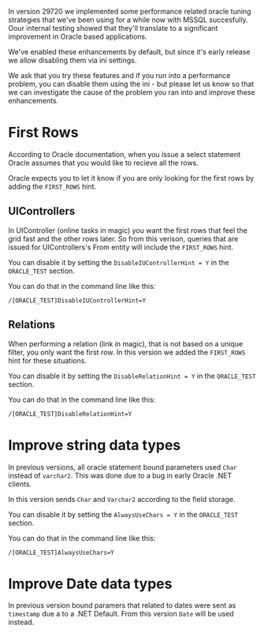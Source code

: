 In  version 29720 we implemented some performance related oracle tuning strategies that we've been using for a while now with MSSQL succesfully. Oour internal testing showed that they'll translate to a significant improvement in Oracle based applications.

We've enabled these enhancements by default, but since it's early release we allow disabling them via ini settings.

We ask that you try these features and if you run into a performance problem, you can disable them using the ini - but please let us know so that we can investigate the cause of the problem you ran into and improve these enhancements.

# First Rows
According to Oracle documentation, when you issue a select statement Oracle assumes that you would like to recieve all the rows.

Oracle expects you to let it know if you are only looking for the first rows by adding the `FIRST_ROWS` hint.

## UIControllers
In UIController (online tasks in magic) you want the first rows that feel the grid fast and the other rows later.
So from this verison, queries that are issued for UIControllers's From entity will include the `FIRST_ROWS` hint.

You can disable it by setting the `DisableIUControllerHint = Y` in the `ORACLE_TEST` section. 

You can do that in the command line like this:
```
/[ORACLE_TEST]DisableIUControllerHint=Y
```

## Relations
When performing a relation (link in magic), that is not based on a unique filter, you only want the first row. In this version we added the `FIRST_ROWS` hint for these situations.

You can disable it by setting the `DisableRelationHint = Y` in the `ORACLE_TEST` section. 

You can do that in the command line like this:
```
/[ORACLE_TEST]DisableRelationHint=Y
```



# Improve string data types
In previous versions, all oracle statement bound parameters used `Char` instead of `varchar2`. This was done due to a bug in early Oracle .NET clients.

In this version sends `Char` and `Varchar2` according to the field storage.

You can disable it by setting the `AlwaysUseChars = Y` in the `ORACLE_TEST` section. 

You can do that in the command line like this:
```
/[ORACLE_TEST]AlwaysUseChars=Y
```

# Improve Date data types
In previous version bound paramers that related to dates were sent as `timestamp` due a to a .NET Default. From this version `Date` will be used instead.

